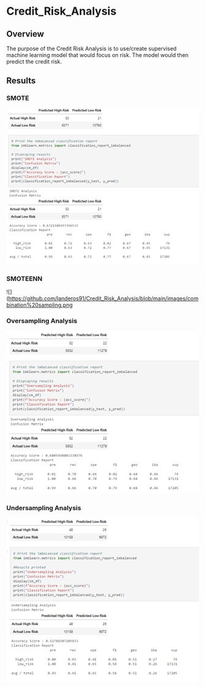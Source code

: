 # Credit_Risk_Analysis

## Overview

The purpose of the Credit Risk Analysis is to use/create supervised machine learning model that would focus on risk. The model would then predict the credit risk.

## Results

### SMOTE

![](https://github.com/landeros91/Credit_Risk_Analysis/blob/main/images/SMOTE.png)

### SMOTEENN

![](https://github.com/landeros91/Credit_Risk_Analysis/blob/main/images/combination%20sampling.png

### Oversampling Analysis

![](https://github.com/landeros91/Credit_Risk_Analysis/blob/main/images/naive%20over%20sampling.png)

### Undersampling Analysis

![](https://github.com/landeros91/Credit_Risk_Analysis/blob/main/images/undersampling.png)
